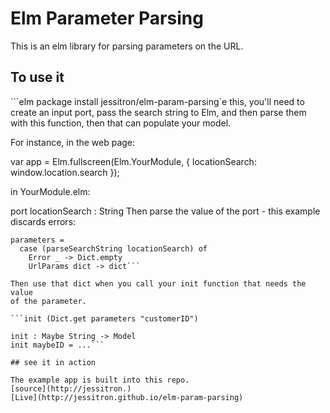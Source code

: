 # Elm Parameter Parsing

This is an elm library for parsing parameters on the URL.

## To use it

```elm package install jessitron/elm-param-parsing`e this, you'll need
to create an input port, pass the search string to Elm, and then parse
them with this function, then that can populate your model.

For instance, in the web page:

   var app = Elm.fullscreen(Elm.YourModule,
               { locationSearch: window.location.search });

in YourModule.elm:

port locationSearch : String
Then parse the value of the port - this example discards errors:

```parameters : Dict String String
parameters =
  case (parseSearchString locationSearch) of
    Error _ -> Dict.empty
    UrlParams dict -> dict```

Then use that dict when you call your init function that needs the value
of the parameter.

```init (Dict.get parameters "customerID")

init : Maybe String -> Model
init maybeID = ...```

## see it in action

The example app is built into this repo.
[source](http://jessitron.)
[Live](http://jessitron.github.io/elm-param-parsing)

